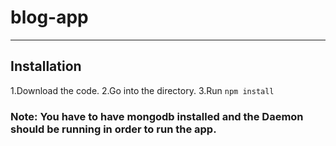 # blog-app
---
## Installation
1.Download the code.
2.Go into the directory.
3.Run `npm install`

### Note: You have to have mongodb installed and the Daemon should be running in order to run the app.
